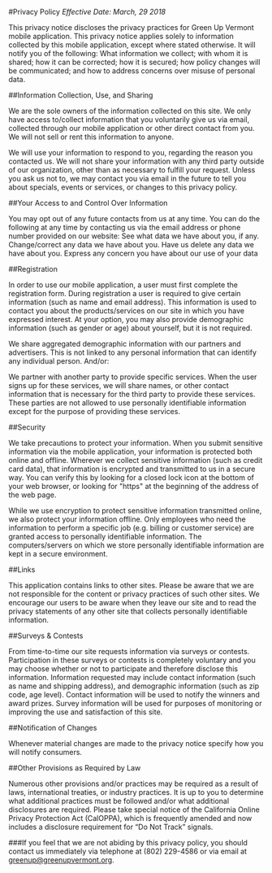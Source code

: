 #Privacy Policy
_Effective Date: March, 29 2018_

This privacy notice discloses the privacy practices for Green Up Vermont mobile
application. This privacy notice applies solely to information collected by this mobile
application, except where stated otherwise. It will notify you of the following:
What information we collect;
with whom it is shared;
how it can be corrected;
how it is secured;
how policy changes will be communicated; and
how to address concerns over misuse of personal data.

##Information Collection, Use, and Sharing

We are the sole owners of the information collected on this site. We only have access
to/collect information that you voluntarily give us via email, collected through our
mobile application or other direct contact from you. We will not sell or rent this
information to anyone.

We will use your information to respond to you, regarding the reason you contacted us.
We will not share your information with any third party outside of our organization,
other than as necessary to fulfill your request.
Unless you ask us not to, we may contact you via email in the future to tell you about
specials, events or services, or changes to this privacy policy.

##Your Access to and Control Over Information

You may opt out of any future contacts from us at any time. You can do the following at
any time by contacting us via the email address or phone number provided on our website:
See what data we have about you, if any.
Change/correct any data we have about you.
Have us delete any data we have about you.
Express any concern you have about our use of your data

##Registration

In order to use our mobile application, a user must first complete the registration
form. During registration a user is required to give certain information (such as name
and email address). This information is used to contact you about the products/services
on our site in which you have expressed interest. At your option, you may also provide
demographic information (such as gender or age) about yourself, but it is not required.

We share aggregated demographic information with our partners and advertisers. This is
not linked to any personal information that can identify any individual person.
And/or:

We partner with another party to provide specific services. When the user signs up for
these services, we will share names, or other contact information that is necessary for
the third party to provide these services. These parties are not allowed to use
personally identifiable information except for the purpose of providing these services.

##Security

We take precautions to protect your information. When you submit sensitive information
via the mobile application, your information is protected both online and offline.
Wherever we collect sensitive information (such as credit card data), that information
is encrypted and transmitted to us in a secure way. You can verify this by looking for a
closed lock icon at the bottom of your web browser, or looking for "https" at the
beginning of the address of the web page.

While we use encryption to protect sensitive information transmitted online, we also
protect your information offline. Only employees who need the information to perform a
specific job (e.g. billing or customer service) are granted access to personally
identifiable information. The computers/servers on which we store personally
identifiable information are kept in a secure environment.

##Links

This application contains links to other sites. Please be aware that we are not
responsible for the content or privacy practices of such other sites. We encourage our
users to be aware when they leave our site and to read the privacy statements of any
other site that collects personally identifiable information.

##Surveys & Contests

From time-to-time our site requests information via surveys or contests. Participation
in these surveys or contests is completely voluntary and you may choose whether or not
to participate and therefore disclose this information. Information requested may
include contact information (such as name and shipping address), and demographic
information (such as zip code, age level). Contact information will be used to notify
the winners and award prizes. Survey information will be used for purposes of monitoring
or improving the use and satisfaction of this site.

##Notification of Changes

Whenever material changes are made to the privacy notice specify how you will notify
consumers.

##Other Provisions as Required by Law

Numerous other provisions and/or practices may be required as a result of laws,
international treaties, or industry practices. It is up to you to determine what
additional practices must be followed and/or what additional disclosures are required.
Please take special notice of the California Online Privacy Protection Act (CalOPPA),
which is frequently amended and now includes a disclosure requirement for “Do Not Track”
signals.

###If you feel that we are not abiding by this privacy policy, you should contact us immediately via telephone at (802) 229-4586 or via email at greenup@greenupvermont.org.